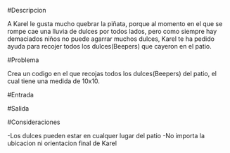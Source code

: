 #Descripcion

A Karel le gusta mucho quebrar la piñata, porque al momento en el que se rompe cae una lluvia de dulces por todos lados,
pero como siempre hay demaciados niños no puede agarrar muchos dulces, Karel te ha pedido ayuda para recojer todos los dulces(Beepers)
que cayeron en el patio.

#Problema

Crea un codigo en el que recojas todos los dulces(Beepers) del patio, el cual tiene una medida de 10x10.


#Entrada

#Salida

#Consideraciones

-Los dulces pueden estar en cualquer lugar del patio
-No importa la ubicacion ni orientacion final de Karel
